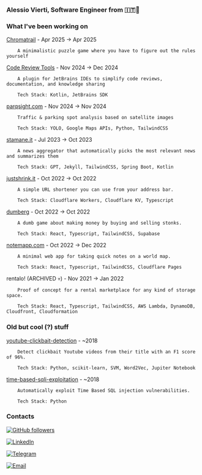 ### Alessio Vierti, Software Engineer from 🇮🇹🤌

### What I've been working on 

[Chromatrail](https://chromatrail.pages.dev) - Apr 2025 -> Apr 2025
```
    A minimalistic puzzle game where you have to figure out the rules yourself
```


[Code Review Tools](https://plugins.jetbrains.com/plugin/25932-code-review-tools) - Nov 2024 -> Dec 2024
```
    A plugin for JetBrains IDEs to simplify code reviews, documentation, and knowledge sharing

    Tech Stack: Kotlin, JetBrains SDK
```


[parqsight.com](https://parqsight.com) - Nov 2024 -> Nov 2024
```
    Traffic & parking spot analysis based on satellite images

    Tech Stack: YOLO, Google Maps APIs, Python, TailwindCSS
```


[stamane.it](https://stamane.it) - Jul 2023 -> Oct 2023
```
    A news aggregator that automatically picks the most relevant news and summarizes them
    
    Tech Stack: GPT, Jekyll, TailwindCSS, Spring Boot, Kotlin
```

[justshrink.it](https://justshrink.it) - Oct 2022 -> Oct 2022

```
    A simple URL shortener you can use from your address bar.
    
    Tech Stack: Cloudflare Workers, Cloudflare KV, Typescript
```

[dumberg](https://stonkgame.netlify.app) - Oct 2022 -> Oct 2022
```
    A dumb game about making money by buying and selling stonks.
    
    Tech Stack: React, Typescript, TailwindCSS, Supabase
```

[notemapp.com](https://notemapp.com) - Oct 2022 -> Dec 2022
```
    A minimal web app for taking quick notes on a world map.

    Tech Stack: React, Typescript, TailwindCSS, Cloudflare Pages
```

rentalo! (ARCHIVED 💀) - Nov 2021 -> Jan 2022
```
    Proof of concept for a rental marketplace for any kind of storage space.

    Tech Stack: React, Typescript, TailwindCSS, AWS Lambda, DynamoDB, Cloudfront, Cloudformation
```

### Old but cool (?) stuff

[youtube-clickbait-detection](https://github.com/alessiovierti/youtube-clickbait-detector) - ~2018
```
    Detect clickbait Youtube videos from their title with an F1 score of 96%.

    Tech Stack: Python, scikit-learn, SVM, Word2Vec, Jupiter Notebook
```

[time-based-sqli-exploitation](https://github.com/alessiovierti/blindpie) - ~2018
```
    Automatically exploit Time Based SQL injection vulnerabilities.

    Tech Stack: Python
```

### Contacts

[![GitHub followers](https://img.shields.io/github/followers/alessiovierti?style=social)](https://github.com/alessiovierti)

[![LinkedIn](https://img.shields.io/badge/follow-me-blue)](https://www.linkedin.com/in/alessiovierti)

[![Telegram](https://img.shields.io/badge/telegram-me-blue)](https://telegram.me/fd42493e)

[![Email](https://img.shields.io/badge/email-me-blue)](mailto:hi@alessiovierti.com)
